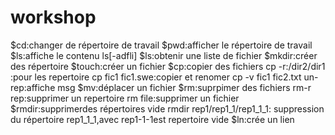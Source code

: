 # workshop
$cd:changer de répertoire de travail
$pwd:afficher le répertoire de travail
$ls:affiche le contenu ls[-adfli]
$ls:obtenir une liste de fichier
$mkdir:créer des répertoire
$touch:créer un fichier 
$cp:copier des fichiers
   cp -r:/dir2/dir1 :pour les repertoire
   cp fic1 fic1.swe:copier et renomer
   cp -v fic1 fic2.txt un-rep:affiche msg
$mv:déplacer un fichier
$rm:suprpimer des fichiers
   rm-r rep:supprimer un repertoire
   rm file:supprimer un fichier
$rmdir:supprimerdes répertoires vide
  rmdir rep1/rep1_1/rep1_1_1: suppression du répertoire rep1_1_1,avec rep1-1-1est repertoire vide
$ln:crée un lien 
